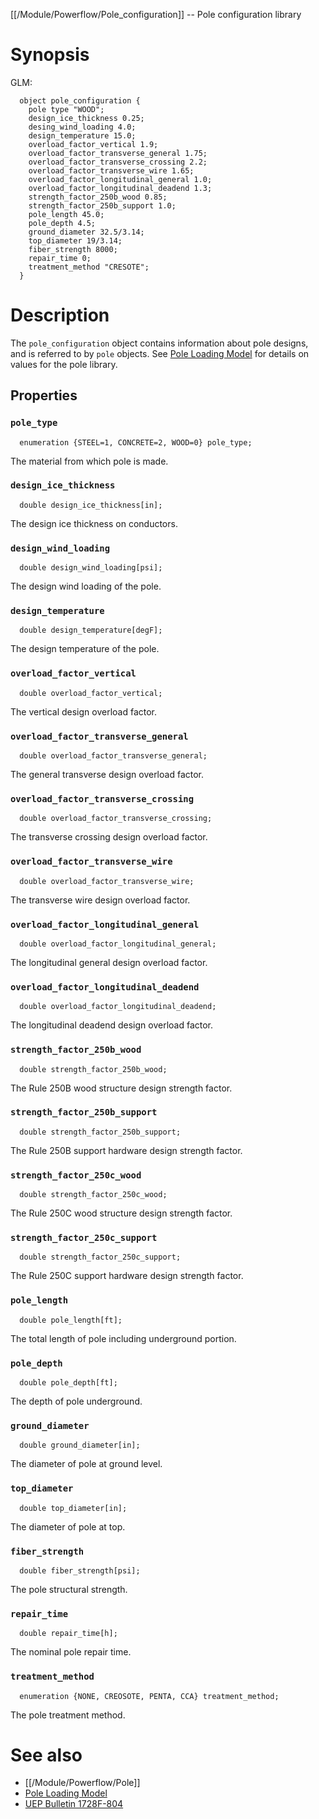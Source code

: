 [[/Module/Powerflow/Pole_configuration]] -- Pole configuration library

# Synopsis

GLM:

~~~
  object pole_configuration {
    pole type "WOOD";
    design_ice_thickness 0.25; 
    desing_wind_loading 4.0;
    design_temperature 15.0; 
    overload_factor_vertical 1.9; 
    overload_factor_transverse_general 1.75;
    overload_factor_transverse_crossing 2.2;
    overload_factor_transverse_wire 1.65;
    overload_factor_longitudinal_general 1.0;
    overload_factor_longitudinal_deadend 1.3;
    strength_factor_250b_wood 0.85;
    strength_factor_250b_support 1.0;
    pole_length 45.0;
    pole_depth 4.5;
    ground_diameter 32.5/3.14; 
    top_diameter 19/3.14;
    fiber_strength 8000;
    repair_time 0;
    treatment_method "CRESOTE";
  }
~~~

# Description

The `pole_configuration` object contains information about pole designs, and is referred to by `pole` objects.  See [Pole Loading Model](https://github.com/slacgismo/gridlabd/raw/grip/powerflow/docs/pole_loading.pdf) for details on values for the pole library.

## Properties

### `pole_type`

~~~
  enumeration {STEEL=1, CONCRETE=2, WOOD=0} pole_type; 
~~~

The material from which pole is made.

### `design_ice_thickness`

~~~
  double design_ice_thickness[in]; 
~~~

The design ice thickness on conductors.

### `design_wind_loading`

~~~
  double design_wind_loading[psi]; 
~~~

The design wind loading of the pole.

### `design_temperature`

~~~
  double design_temperature[degF]; 
~~~

The design temperature of the pole.

### `overload_factor_vertical`

~~~
  double overload_factor_vertical; 
~~~

The vertical design overload factor.

### `overload_factor_transverse_general`

~~~
  double overload_factor_transverse_general; 
~~~

The general transverse design overload factor.

### `overload_factor_transverse_crossing`

~~~
  double overload_factor_transverse_crossing; 
~~~

The transverse crossing design overload factor.

### `overload_factor_transverse_wire`

~~~
  double overload_factor_transverse_wire; 
~~~

The transverse wire design overload factor.

### `overload_factor_longitudinal_general`

~~~
  double overload_factor_longitudinal_general; 
~~~

The longitudinal general design overload factor.

### `overload_factor_longitudinal_deadend`

~~~
  double overload_factor_longitudinal_deadend; 
~~~

The longitudinal deadend design overload factor.

### `strength_factor_250b_wood`

~~~
  double strength_factor_250b_wood; 
~~~

The Rule 250B wood structure design strength factor.

### `strength_factor_250b_support`

~~~
  double strength_factor_250b_support; 
~~~

The Rule 250B support hardware design strength factor.

### `strength_factor_250c_wood`

~~~
  double strength_factor_250c_wood; 
~~~

The Rule 250C wood structure design strength factor.

### `strength_factor_250c_support`

~~~
  double strength_factor_250c_support;
~~~

The Rule 250C support hardware design strength factor.

### `pole_length`

~~~
  double pole_length[ft]; 
~~~

The total length of pole including underground portion.

### `pole_depth`

~~~
  double pole_depth[ft]; 
~~~

The depth of pole underground.

### `ground_diameter`

~~~
  double ground_diameter[in]; 
~~~

The diameter of pole at ground level.

### `top_diameter`

~~~
  double top_diameter[in]; 
~~~

The diameter of pole at top.

### `fiber_strength`

~~~
  double fiber_strength[psi]; 
~~~

The pole structural strength.

### `repair_time`

~~~
  double repair_time[h]; 
~~~

The nominal pole repair time.

### `treatment_method`

~~~
  enumeration {NONE, CREOSOTE, PENTA, CCA} treatment_method; 
~~~

The pole treatment method.

# See also

* [[/Module/Powerflow/Pole]]
* [Pole Loading Model](https://github.com/slacgismo/gridlabd/raw/grip/powerflow/docs/pole_loading.pdf)
* [UEP Bulletin 1728F-804](https://www.rd.usda.gov/files/UEP_Bulletin_1728F-804.pdf)

